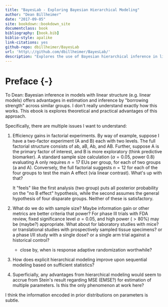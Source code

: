 ```yaml
--- 
title: "BayesLab - Exploring Bayesian Hierarchical Modeling"
author: "Dean Billheimer"
date: "2017-09-05"
site: bookdown::bookdown_site
documentclass: book
bibliography: [book.bib]
biblio-style: apalike
link-citations: yes
github-repo: dbillheimer/BayesLab
url: 'http\://github.com/dbillheimer/BayesLab/'
description: "Explores the use of Bayesian hierarchical inference in linear models."
---
```


# Preface {-}

To Dean:
Bayesian inference in models with linear structure (e.g. linear models) offers
advantages in estimation and inference by "borrowing strength" across similar
groups.  I don't really understand exactly how this works. This ebook is
explores theoretical and practical advantages of this approach.

Specifically, there are multiple issues I want to understand:

1. Efficiency gains in factorial experiments.
By way of example, suppose I have a two-factor experiment (A and B) each
with two levels.  The full factorial structure consists of ab, aB, Ab, and
AB.  Further, suppose A is the primary factor of interest, and B is more
exploratory (think predictive biomarker).  A standard sample size calculation
($\alpha = 0.05$, power 0.8) evaluating A only requires $n=17$ EUs per group,
for each of two groups (a and A).  Conversely, the full factorial suggests
$n=12$ for each of the four groups to test the main A effect (via linear
contrast).  What's up with that?

	It "feels" like the first analysis (two group) puts all posterior
	probability on the "no B effect" hypothesis, while the second assumes the
	general hypothesis of four disparate groups. Neither of these is satisfactory.

2. What do we do with sample size?  Maybe information gain or other metrics are
   better criteria that power?  For phase III trials with FDA review, fixed
   significance level $\alpha = 0.05$, and high power ($> 80$\%) may be (maybe?)
   appropriate. What about for laboratory studies with mice? or translational
   studies with prospectively sampled tissue specimens? or a phase I/II study
   with a single dose? or a single arm trial against a historical control?

	- close by, when is response adaptive randomization worthwhile?


3. How does explicit hierarchical modeling improve upon sequential modeling
   based on sufficient statistics?

4. Superficially, any advantages from hierarchical modeling would seem to accrue
   from Stein's result regarding MSE (EMSE?) for estimation of multiple
   parameters.  Is this the only phenomenon at work here?


I think the information encoded in prior distributions on parameters is subtle.

